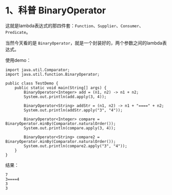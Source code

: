 # 1、科普 BinaryOperator
这就是lambda表达式的那四件套：`Function`、`Supplier`、`Consumer`、`Predicate`。

当然今天看的是 `BinaryOperator`，就是一个封装好的，两个参数之间的lambda表达式。

使用demo：
```
import java.util.Comparator;
import java.util.function.BinaryOperator;

public class TestDemo {
    public static void main(String[] args) {
        BinaryOperator<Integer> add = (n1, n2) -> n1 + n2;
        System.out.println(add.apply(3, 4));

        BinaryOperator<String> addStr = (n1, n2) -> n1 + "====" + n2;
        System.out.println(addStr.apply("3", "4"));

        BinaryOperator<Integer> compare = BinaryOperator.minBy(Comparator.naturalOrder());
        System.out.println(compare.apply(3, 4));

        BinaryOperator<String> compare2 = BinaryOperator.minBy(Comparator.naturalOrder());
        System.out.println(compare2.apply("3", "4"));
    }
}

```
结果：
```
7
3====4
3
3
```